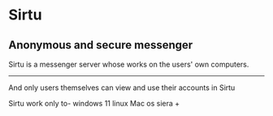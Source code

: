 # Sirtu
Anonymous and secure messenger
----
Sirtu is a messenger server whose works on the users' own computers.

------



And only users themselves can view and use their accounts in Sirtu




Sirtu work only to-
windows 11
linux 
Mac os siera +

